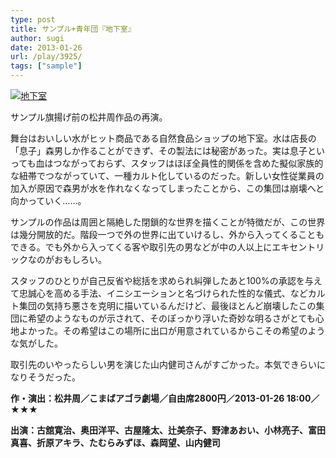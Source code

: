 ```yaml
---
type: post
title: サンプル+青年団『地下室』
author: sugi
date: 2013-01-26
url: /play/3925/
tags: ["sample"]
---
```

<a href="http://i1.wp.com/asharpminor.com/wp-content/uploads/2013/01/chikashitsu.jpg" onclick="_gaq.push(['_trackEvent', 'outbound-article', 'http://i1.wp.com/asharpminor.com/wp-content/uploads/2013/01/chikashitsu.jpg?resize=240%2C170', '']);" ><img src="http://i1.wp.com/asharpminor.com/wp-content/uploads/2013/01/chikashitsu.jpg?resize=240%2C170" alt="地下室" class="alignleft wp-image-3926" data-recalc-dims="1" /></a>

サンプル旗揚げ前の松井周作品の再演。

舞台はおいしい水がヒット商品である自然食品ショップの地下室。水は店長の「息子」森男しか作ることができず、その製法には秘密があった。実は息子といっても血はつながっておらず、スタッフはほぼ全員性的関係を含めた擬似家族的な紐帯でつながっていて、一種カルト化しているのだった。新しい女性従業員の加入が原因で森男が水を作れなくなってしまったことから、この集団は崩壊へと向かっていく……。

サンプルの作品は周囲と隔絶した閉鎖的な世界を描くことが特徴だが、この世界は幾分開放的だ。階段一つで外の世界に出ていけるし、外から入ってくることもできる。でも外から入ってくる客や取引先の男などが中の人以上にエキセントリックなのがおもしろい。

スタッフのひとりが自己反省や総括を求められ糾弾したあと100%の承認を与えて忠誠心を高める手法、イニシエーションと名づけられた性的な儀式、などカルト集団の気持ち悪さを克明に描いているんだけど、最後ほとんど崩壊したこの集団に希望のようなものが示されて、そのぽっかり浮いた奇妙な明るさがとても心地よかった。その希望はこの場所に出口が用意されているからこその希望のような気がした。

取引先のいやったらしい男を演じた山内健司さんがすごかった。本気できらいになりそうだった。

**作・演出：松井周／こまばアゴラ劇場／自由席2800円／2013-01-26 18:00／★★★**

**出演：古舘寛治、奥田洋平、古屋隆太、辻美奈子、野津あおい、小林亮子、富田真喜、折原アキラ、たむらみずほ、森岡望、山内健司**
